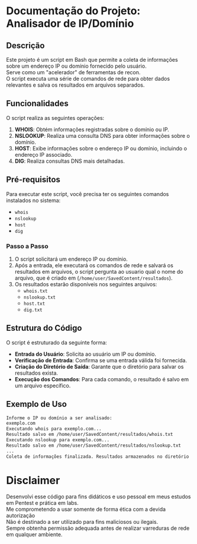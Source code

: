 # Documentação do Projeto: Analisador de IP/Domínio

## Descrição

Este projeto é um script em Bash que permite a coleta de informações sobre um endereço IP ou domínio fornecido pelo usuário.  
Serve como um "acelerador" de ferramentas de recon.  
O script executa uma série de comandos de rede para obter dados relevantes e salva os resultados em arquivos separados.  

## Funcionalidades

O script realiza as seguintes operações:

1. **WHOIS**: Obtém informações registradas sobre o domínio ou IP.
2. **NSLOOKUP**: Realiza uma consulta DNS para obter informações sobre o domínio.
3. **HOST**: Exibe informações sobre o endereço IP ou domínio, incluindo o endereço IP associado.
4. **DIG**: Realiza consultas DNS mais detalhadas.

## Pré-requisitos

Para executar este script, você precisa ter os seguintes comandos instalados no sistema:

- `whois`
- `nslookup`
- `host`
- `dig`

### Passo a Passo

1. O script solicitará um endereço IP ou domínio.
2. Após a entrada, ele executará os comandos de rede e salvará os resultados em arquivos, o script pergunta ao usuario qual o nome do arquivo, que é criado em (`/home/user/SavedContent/resultados`).
3. Os resultados estarão disponíveis nos seguintes arquivos:
    - `whois.txt`
    - `nslookup.txt`
    - `host.txt`
    - `dig.txt`

## Estrutura do Código

O script é estruturado da seguinte forma:

- **Entrada do Usuário**: Solicita ao usuário um IP ou domínio.
- **Verificação de Entrada**: Confirma se uma entrada válida foi fornecida.
- **Criação do Diretório de Saída**: Garante que o diretório para salvar os resultados exista.
- **Execução dos Comandos**: Para cada comando, o resultado é salvo em um arquivo específico.

## Exemplo de Uso

```bash
Informe o IP ou domínio a ser analisado:
exemplo.com
Executando whois para exemplo.com...
Resultado salvo em /home/user/SavedContent/resultados/whois.txt
Executando nslookup para exemplo.com...
Resultado salvo em /home/user/SavedContent/resultados/nslookup.txt
...
Coleta de informações finalizada. Resultados armazenados no diretório '/home/user/SavedContent/resultados'.
```

# Disclaimer

Desenvolvi esse código para fins didáticos e uso pessoal em meus estudos em Pentest e prática em labs.  
Me comprometendo a usar somente de forma ética com a devida autorização  
Não é destinado a ser utilizado para fins maliciosos ou ilegais.  
Sempre obtenha permissão adequada antes de realizar varreduras de rede em qualquer ambiente.
